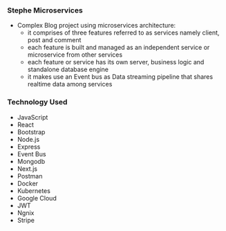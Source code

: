 ### Stephe Microservices
* Complex Blog project using microservices architecture:
  - it comprises of three features referred to as services namely client, post and comment
  - each feature is built and managed as an independent service or microservice from other services
  - each feature or service has its own server, business logic and standalone database engine
  - it makes use an Event bus as Data streaming pipeline that shares realtime data among services

### Technology Used
- JavaScript
- React
- Bootstrap
- Node.js
- Express
- Event Bus
- Mongodb
- Next.js
- Postman
- Docker
- Kubernetes
- Google Cloud
- JWT
- Ngnix
- Stripe
